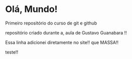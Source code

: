 # Olá, Mundo!

Primeiro repositório do curso de git e github

repositório criado durante a, aula de Gustavo Guanabara !!

Essa linha adicionei diretamente no site!! que MASSA!!

teste!!
